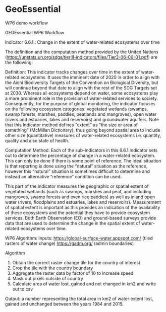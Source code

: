 # GeoEssential
WP6 demo workflow

GEOEssential WP6 Workflow

Indicator 6.6.1.: Change in the extent of water-related ecosystems over time

The definition and the computation method provided by the United Nations (https://unstats.un.org/sdgs/tierIII-indicators/files/Tier3-06-06-01.pdf) are the following: 

Definition:
This indicator tracks changes over time in the extent of water-related ecosystems. It uses the imminent date of 2020 in order to align with the Aichi Biodiversity Targets of the Convention on Biological Diversity, but will continue beyond that date to align with the rest of the SDG Targets set at 2030. Whereas all ecosystems depend on water, some ecosystems play a more prominent role in the provision of water-related services to society. Consequently, for the purpose of global monitoring, the indicator focuses on the following ecosystem categories: vegetated wetlands (swamps, swamp forests, marshes, paddies, peatlands and mangroves), open water (rivers and estuaries, lakes and reservoirs) and groundwater aquifers. Note that this Indicator method defines “extent” as “the size or area of something” (McMillan Dictionary), thus going beyond spatial area to include other size (quantitative) measures of water-related ecosystems i.e. quantity, quality and also state of health.

Computation Method:
Each of the sub-indicators in this 6.6.1 Indicator sets out to determine the percentage of change in a water-related ecosystem. This can only be done if there is some point of reference. The ideal situation is that reporting is done using the “natural” situation as the reference, however this “natural” situation is sometimes difficult to determine and instead an alternative “reference” condition can be used.

This part of the indicator measures the geographic or spatial extent of vegetated wetlands (such as swamps, marshes and peat, and including mangroves, swamp forests and even rice paddies) as well as inland open water (rivers, floodplains and estuaries, lakes and reservoirs). Measurement of spatial extent is important as this provides an indication of the availability of these ecosystems and the potential they have to provide ecosystem services. Both Earth Observation (EO) and ground-based surveys provide data that are used to determine the change in the spatial extent of water-related ecosystems over time.

WP6 Algorithm: 
Inputs:
https://global-surface-water.appspot.com/ (tiled rasters of water change)
https://gadm.org/ (admin boundaries)


Algorithm
1.	Obtain the correct raster change tile for the country of interest
2.	Crop the tile with the country boundary
3.	Aggregate the raster data by factor of 10 to increase speed
4.	Mask out pixels outside of country
5.	Calculate area of water lost, gained and not changed in km2 and write out to csv

Output: a number representing the total area in km2 of water extent lost, gained and unchanged between the years 1984 and 2015.

 
